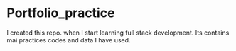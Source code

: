 # Portfolio_practice
I created this repo. when I start learning full stack development. Its contains mai practices codes and data I have used.
